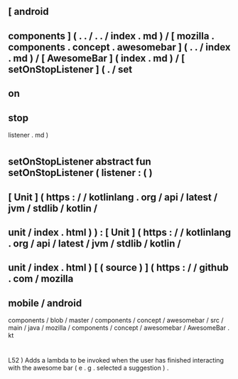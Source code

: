 [
android
-
components
]
(
.
.
/
.
.
/
index
.
md
)
/
[
mozilla
.
components
.
concept
.
awesomebar
]
(
.
.
/
index
.
md
)
/
[
AwesomeBar
]
(
index
.
md
)
/
[
setOnStopListener
]
(
.
/
set
-
on
-
stop
-
listener
.
md
)
#
setOnStopListener
abstract
fun
setOnStopListener
(
listener
:
(
)
-
>
[
Unit
]
(
https
:
/
/
kotlinlang
.
org
/
api
/
latest
/
jvm
/
stdlib
/
kotlin
/
-
unit
/
index
.
html
)
)
:
[
Unit
]
(
https
:
/
/
kotlinlang
.
org
/
api
/
latest
/
jvm
/
stdlib
/
kotlin
/
-
unit
/
index
.
html
)
[
(
source
)
]
(
https
:
/
/
github
.
com
/
mozilla
-
mobile
/
android
-
components
/
blob
/
master
/
components
/
concept
/
awesomebar
/
src
/
main
/
java
/
mozilla
/
components
/
concept
/
awesomebar
/
AwesomeBar
.
kt
#
L52
)
Adds
a
lambda
to
be
invoked
when
the
user
has
finished
interacting
with
the
awesome
bar
(
e
.
g
.
selected
a
suggestion
)
.
